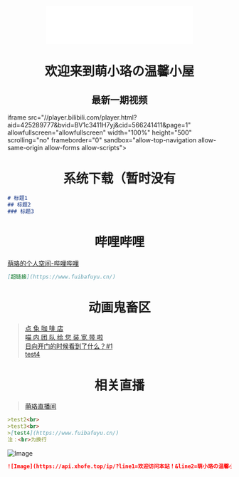 <div align="center">
<iframe frameborder="no" border="0" marginwidth="0" marginheight="0" width=330 height=86 src="//music.163.com/outchain/player?type=2&id=26102208&auto=1&height=66"></iframe>
</div>

# <center>欢迎来到萌小珞の温馨小屋</center>

## <center>最新一期视频</center>
iframe src="//player.bilibili.com/player.html?aid=425289777&bvid=BV1c3411H7yj&cid=566241411&page=1" allowfullscreen="allowfullscreen" width="100%" height="500" scrolling="no" frameborder="0" sandbox="allow-top-navigation allow-same-origin allow-forms allow-scripts"></iframe>


# <center>系统下载（暂时没有</center>

``` Markdown
# 标题1
## 标题2
### 标题3
```

# <center>哔哩哔哩</center>
[萌珞的个人空间-哔哩哔哩](https://space.bilibili.com/313679084?spm_id_from=333.1007.0.0)

``` Markdown
[超链接](https://www.fuibafuyu.cn/)
```

# <center>动画鬼畜区</center>
>[点 兔 咖 啡 店](https://www.bilibili.com/video/BV1wV411J7qG)<br>
>[喵 内 团 队 给 您 装 宽 带 啦](https://www.bilibili.com/video/BV1ry4y187Jr)<br>
>[日向开门的时候看到了什么？#1](https://www.bilibili.com/video/BV1iy4y1h7pu)<br>
>[test4](https://www.fuibafuyu.cn/)

# <center>相关直播</center>
>[萌珞直播间](https://live.bilibili.com/11187915)<br>

``` Markdown
>test2<br>
>test3<br>
>[test4](https://www.fuibafuyu.cn/)
注：<br>为换行
```

![Image](https://api.xhofe.top/ip/?line1=欢迎访问本站！&line2=萌小珞の温馨小屋)

``` Markdown
![Image](https://api.xhofe.top/ip/?line1=欢迎访问本站！&line2=萌小珞の温馨小屋)
```
